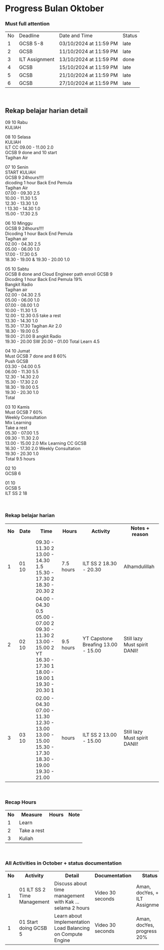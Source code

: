 # Progress Bulan Oktober
### Must full attention
<table>
  <tr>
    <td>No</td>
    <td>Deadline</td>
    <td>Date and Time</td>
    <td>Status</td>
  </tr>
  <tr>
    <td>1</td>
    <td>GCSB 5-8</td>
    <td>03/10/2024 at 11:59 PM</td>
    <td>late</td>
  </tr>
  <tr>
    <td>2</td>
    <td>GCSB</td>
    <td>11/10/2024 at 11:59 PM</td>
    <td>late</td>
  </tr>
  <tr>
    <td>3</td>
    <td>ILT Assignment</td>
    <td>13/10/2024 at 11:59 PM</td>
    <td>done</td>
  </tr>
  <tr>
    <td>4</td>
    <td>GCSB</td>
    <td>15/10/2024 at 11:59 PM</td>
    <td>late</td>
  </tr>
  <tr>
    <td>5</td>
    <td>GCSB</td>
    <td>21/10/2024 at 11:59 PM</td>
    <td>late</td>
  </tr>
  <tr>
    <td>6</td>
    <td>GCSB</td>
    <td>27/10/2024 at 11:59 PM</td>
    <td>late</td>
  </tr>
</table>

<br>

## Rekap belajar harian detail
09 10 Rabu<br>
KULIAH<br>


08 10 Selasa<br>
KULIAH<br>
ILT CC 09.00 - 11.00 2.0<br>
GCSB 9 done and 10 start<br>
Tagihan Air<br>

07 10 Senin<br>
START KULIAH<br>
GCSB 9 24hours!!!! <br>
dicoding 1 hour Back End Pemula<br>
Tagihan Air<br>
07.00 - 09.30 2.5<br>
10.00 - 11.30 1.5<br>
12.30 - 13.30 1.0<br>
! 13.30 - 14.30 1.0<br>
15.00 - 17.30 2.5<br>

06 10 Minggu<br>
GCSB 9 24hours!!!! <br>
Dicoding 1 hour Back End Pemula<br>
Tagihan air<br>
02.00 - 04.30 2.5<br>
05.00 - 06.00 1.0<br>
17.00 - 17.30 0.5<br>
18.30 - 19.00 & 19.30 - 20.00 1.0 <br>

05 10 Sabtu<br>
GCSB 8 done and Cloud Engineer path enroll GCSB 9<br>
Dicoding 1 hour Back End Pemula 19%<br>
Bangkit Radio<br>
Tagihan air<br>
02.00 - 04.30 2.5<br>
05.00 - 06.00 1.0<br>
07.00 - 08.00 1.0<br>
10.00 - 11.30 1.5<br>
12.00 - 12.30 0.5 take a rest<br>
13.30 - 14.30 1.0<br>
15.30 - 17.30 Tagihan Air 2.0<br>
18.30 - 19.00 0.5<br>
19.00 - 21.00 B
angkit Radio<br>
19.30 - 20.00
SW 20.00 - 01.00
Total Learn 4.5<br>

04 10 Jumat<br>
Must GCSB 7 done and 8 60%<br>
Push GCSB<br>
03.30 - 04.00 0.5<br>
06.00 - 11.30 5.5<br>
12.30 - 14.30 2.0<br>
15.30 - 17.30 2.0<br>
18.30 - 19.00 0.5<br>
19.30 - 20.30 1.0<br>
Total 

03 10 Kamis<br>
Must GCSB 7 60%<br>
Weekly Consultation<br>
Mix Learning<br>
Take a rest<br>
05.30 - 07.00 1.5<br>
09.30 - 11.30 2.0<br>
13.00 - 15.00 2.0 Mix Learning CC GCSB<br>
16.30 - 17.30 2.0 Weekly Consultation<br>
19.30 - 20.30 1.0<br>
Total 9.5 hours<br>

02 10<br>
GCSB 6 <br>

01 10<br>
GCSB 5 <br>
ILT SS 2 18<br>

<br>

### Rekap belajar harian
<table>
  <tr>
    <th>No</th>
    <th>Date</th>
    <th>Time</th>
    <th>Hours</th>
    <th>Activity</th>
    <th>Notes + reason</th>
  </tr>
  <tr>
    <td>1</td>
    <td>01 10</td>
    <td>
      09.30 - 11.30 2<br>
      13.00 - 14.30 1.5<br>
      15.30 - 17.30 2<br>
      18.30 - 20.30 2<br>
    </td>
    <td>7.5 hours</td>
    <td>
      ILT SS 2 18.30 - 20.30 <br>
    </td>
    <td>
      Alhamdulillah<br>
    </td>
  </tr>
  <tr>
    <td>2</td>
    <td>02 10</td>
    <td>
      04.00 - 04.30 0.5<br>
      05.00 - 07.00 2<br>
      09.30 - 11.30 2<br>
      13.00 - 15.00 2 YT<br>
      16.30 - 17.30 1<br>
      18.00 - 19.00 1<br>
      19.30 - 20.30 1<br>
    </td>
    <td>9.5 hours</td>
    <td>
      YT Capstone Breafing 13.00 - 15.00 <br>
    </td>
    <td>
      Still lazy <br>
      Must spirit DANII!
    </td>
  </tr>
  <tr>
    <td>3</td>
    <td>03 10</td>
    <td>
      02.00 - 04.30 <br>
      07.00 - 11.30 <br>
      12.30 - 13.00 <br>
      13.00 - 15.00 <br>
      15.30 - 17.30 <br>
      18.30 - 19.00 <br>
      19.30 - 21.00 <br>
    </td>
    <td> hours</td>
    <td>
      ILT SS 2 13.00 - 15.00 <br>
    </td>
    <td>
      Still lazy <br>
      Must spirit DANII!
    </td>
  </tr>
</table>

<br>

### Recap Hours
<table>
  <tr>
    <th>No</th>
    <th>Measure</th>
    <th>Hours</th>
    <th>Note</th>
  </tr>
  <tr>
    <td>1</td>
    <td>Learn</td>
    <td></td>
    <td></td>
  </tr>
  <tr>
    <td>2</td>
    <td>Take a rest</td>
    <td></td>
    <td></td>
  </tr>
  <tr>
    <td>3</td>
    <td>Kuliah</td>
    <td></td>
    <td></td>
  </tr>
</table>

<br>

### All Activities in October + status documentation
<table>
  <tr>
    <th>No</th>
    <th>Activity</th>
    <th>Detail</th>
    <th>Documentation</th>
    <th>Status</th>
  </tr>
  <tr>
    <td>1</td>
    <td>01 ILT SS 2 Time Management</td>
    <td>Discuss about time management with Kak ... selama 2 hours</td>
    <td>Video 30 seconds</td>
    <td>Aman, docYes, + ILT Assignment</td>
  </tr>
  <tr>
    <td>1</td>
    <td>01 Start doing GCSB 5</td>
    <td>Learn about Implementation Load Balancing on Compute Engine</td>
    <td>Video 30 seconds</td>
    <td>Aman, docYes, progress 20%</td>
  </tr>
</table>
